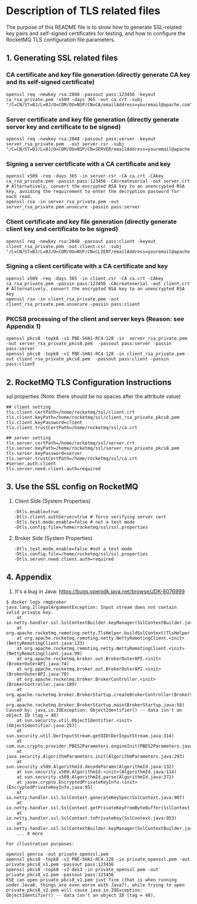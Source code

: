 # Description of TLS related files

The purpose of this README file is to show how to generate SSL-related key pairs and self-signed certificates for testing, and how to configure the RocketMQ TLS configuration file parameters.

## 1. Generating SSL related files

### CA certificate and key file generation (directly generate CA key and its self-signed certificate)
```
openssl req -newkey rsa:2048 -passout pass:123456 -keyout ca_rsa_private.pem -x509 -days 365 -out ca.crt -subj "/C=CN/ST=BJ/L=BJ/O=COM/OU=NSP/CN=CA/emailAddress=youremail@apache.com"
```

### Server certificate and key file generation (directly generate server key and certificate to be signed)
```
openssl req -newkey rsa:2048 -passout pass:server -keyout server_rsa_private.pem  -out server.csr -subj "/C=CN/ST=BJ/L=BJ/O=COM/OU=NSP/CN=SERVER/emailAddress=youremail@apache.com"
```

### Signing a server certificate with a CA certificate and key
```
openssl x509 -req -days 365 -in server.csr -CA ca.crt -CAkey ca_rsa_private.pem -passin pass:123456 -CAcreateserial -out server.crt
# Alternatively, convert the encrypted RSA key to an unencrypted RSA key, avoiding the requirement to enter the decryption password for each read.
openssl rsa -in server_rsa_private.pem -out server_rsa_private.pem.unsecure -passin pass:server
```

### Client certificate and key file generation (directly generate client key and certificate to be signed)
```
openssl req -newkey rsa:2048 -passout pass:client -keyout client_rsa_private.pem -out client.csr -subj "/C=CN/ST=BJ/L=BJ/O=COM/OU=NSP/CN=CLIENT/emailAddress=youremail@apache.com"
```

### Signing a client certificate with a CA certificate and key
```
openssl x509 -req -days 365 -in client.csr -CA ca.crt -CAkey ca_rsa_private.pem -passin pass:123456 -CAcreateserial -out client.crt
# Alternatively, convert the encrypted RSA key to an unencrypted RSA key
openssl rsa -in client_rsa_private.pem -out client_rsa_private.pem.unsecure -passin pass:client
```

### PKCS8 processing of the client and server keys (Reason: see Appendix 1)
```
openssl pkcs8 -topk8 -v1 PBE-SHA1-RC4-128 -in  server_rsa_private.pem   -out server_rsa_private_pkcs8.pem  -passout pass:server -passin pass:server
openssl pkcs8 -topk8 -v1 PBE-SHA1-RC4-128 -in client_rsa_private.pem -out client_rsa_private_pkcs8.pem  -passout pass:client -passin pass:client
```

## 2. RocketMQ TLS Configuration Instructions
ssl.properties (Note: there should be no spaces after the attribute value)
```
## client setting
tls.client.certPath=/home/rocketmq/ssl/client.crt
tls.client.keyPath=/home/rocketmq/ssl/client_rsa_private_pkcs8.pem
tls.client.keyPassword=client
tls.client.trustCertPath=/home/rocketmq/ssl/ca.crt

## server setting
tls.server.certPath=/home/rocketmq/ssl/server.crt
tls.server.keyPath=/home/rocketmq/ssl/server_rsa_private_pkcs8.pem
tls.server.keyPassword=server
tls.server.trustCertPath=/home/rocketmq/ssl/ca.crt
#server.auth.client
tls.server.need.client.auth=required
```

## 3. Use the SSL config on RocketMQ 
1. Client Side (System Properties)
```
   -Dtls.enable=true 
   -Dtls.client.authServer=true # force verifying server cert
   -Dtls.test.mode.enable=false # not a test mode
   -Dtls.config.file=/home/rocketmq/ssl/ssl.properties 
```
2. Broker Side (System Properties)   
```
   -Dtls.test.mode.enable=false #not a test mode
   -Dtls.config.file=/home/rocketmq/ssl/ssl.properties 
   -Dtls.server.need.client.auth=required
```


## 4. Appendix

1. It's a bug in Java: https://bugs.openjdk.java.net/browse/JDK-8076999
```
$ docker logs rmqbroker
java.lang.IllegalArgumentException: Input stream does not contain valid private key.
	at io.netty.handler.ssl.SslContextBuilder.keyManager(SslContextBuilder.java:278)
	at org.apache.rocketmq.remoting.netty.TlsHelper.buildSslContext(TlsHelper.java:124)
	at org.apache.rocketmq.remoting.netty.NettyRemotingClient.<init>(NettyRemotingClient.java:133)
	at org.apache.rocketmq.remoting.netty.NettyRemotingClient.<init>(NettyRemotingClient.java:99)
	at org.apache.rocketmq.broker.out.BrokerOuterAPI.<init>(BrokerOuterAPI.java:74)
	at org.apache.rocketmq.broker.out.BrokerOuterAPI.<init>(BrokerOuterAPI.java:70)
	at org.apache.rocketmq.broker.BrokerController.<init>(BrokerController.java:189)
	at org.apache.rocketmq.broker.BrokerStartup.createBrokerController(BrokerStartup.java:210)
	at org.apache.rocketmq.broker.BrokerStartup.main(BrokerStartup.java:58)
Caused by: java.io.IOException: ObjectIdentifier() -- data isn't an object ID (tag = 48)
	at sun.security.util.ObjectIdentifier.<init>(ObjectIdentifier.java:257)
	at sun.security.util.DerInputStream.getOID(DerInputStream.java:314)
	at com.sun.crypto.provider.PBES2Parameters.engineInit(PBES2Parameters.java:267)
	at java.security.AlgorithmParameters.init(AlgorithmParameters.java:293)
	at sun.security.x509.AlgorithmId.decodeParams(AlgorithmId.java:132)
	at sun.security.x509.AlgorithmId.<init>(AlgorithmId.java:114)
	at sun.security.x509.AlgorithmId.parse(AlgorithmId.java:372)
	at javax.crypto.EncryptedPrivateKeyInfo.<init>(EncryptedPrivateKeyInfo.java:95)
	at io.netty.handler.ssl.SslContext.generateKeySpec(SslContext.java:907)
	at io.netty.handler.ssl.SslContext.getPrivateKeyFromByteBuffer(SslContext.java:963)
	at io.netty.handler.ssl.SslContext.toPrivateKey(SslContext.java:953)
	at io.netty.handler.ssl.SslContextBuilder.keyManager(SslContextBuilder.java:276)
	... 8 more

For illustration purposes:

openssl genrsa -out private_openssl.pem
openssl pkcs8 -topk8 -v1 PBE-SHA1-RC4-128 -in private_openssl.pem -out private_pkcs8_v1.pem -passout pass:123456
openssl pkcs8 -topk8 -v2 des3 -in private_openssl.pem -out private_pkcs8_v2.pem -passout pass:123456
KSE can open private_pkcs8_v1.pem just fine (that is when running under Java8, things are even worse with Java7), while trying to open private_pkcs8_v2.pem will cause java.io.IOException: ObjectIdentifier() -- data isn't an object ID (tag = 48).

```